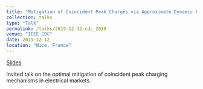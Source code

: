 ```yaml
---
title: "Mitigation of Coincident Peak Charges via Approximate Dynamic Programming"
collection: talks
type: "Talk"
permalink: /talks/2019-12-12-cdc_2019
venue: "IEEE CDC"
date: 2019-12-12
location: "Nice, France"
---
```


[Slides](https://cpatdowling.github.io/files/cdc_2019.pdf)

Invited talk on the optimal mitigation of coincident peak charging mechanisms in electrical markets.
